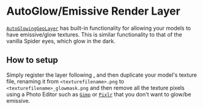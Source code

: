 # AutoGlow/Emissive Render Layer

[`AutoGlowingGeoLayer`](https://github.com/AzureDoom/AzureLib/blob/1.20/common/src/main/java/mod/azure/azurelib/renderer/layer/AutoGlowingGeoLayer.java) has built-in functionality for allowing your models to have emissive/glow textures. This is similar functionality to that of the vanilla Spider eyes, which glow in the dark.

## How to setup

Simply register the layer following [.](./ "mention") and then duplicate your model's texture file, renaming it from `<texturefilename>.png` to `<texturefilename>_glowmask.png` and then remove all the texture pixels using a Photo Editor such as [`Gimp`](https://www.gimp.org/downloads/) or [`Pixlr`](https://pixlr.com/e/) that you don't want to glow/be emissive.&#x20;

